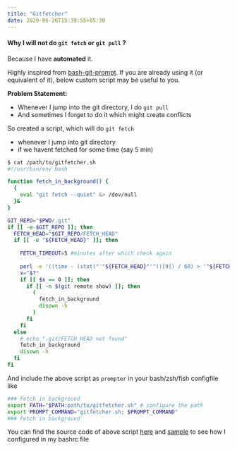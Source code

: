 ```yaml
---
title: "Gitfetcher"
date: 2020-06-26T15:38:55+05:30
---
```


#### Why I will not do `git fetch` or `git pull` ?

Because I have **automated** it.

Highly inspired from [bash-git-prompt](https://github.com/magicmonty/bash-git-prompt). If you are already using it (or equivalent of it), below custom script may be useful to you.

**Problem Statement:** 

- Whenever I jump into the git directory, I do `git pull`
- And sometimes I forget to do it which might create conflicts

So created a script, which will do `git fetch`

- whenever I jump into git directory
- if we havent fetched for some time (say 5 min)

```sh
$ cat /path/to/gitfetcher.sh
#!/usr/bin/env bash

function fetch_in_background() {
  {
    eval "git fetch --quiet" &> /dev/null
  }&
}

GIT_REPO="$PWD/.git"
if [[ -e $GIT_REPO ]]; then
  FETCH_HEAD="$GIT_REPO/FETCH_HEAD"
  if [[ -e "${FETCH_HEAD}" ]]; then
    
    FETCH_TIMEOUT=5 #minutes after which check again
    
    perl -e '((time - (stat("'"${FETCH_HEAD}"'"))[9]) / 60) > '"${FETCH_TIMEOUT}"' && exit(0) || exit(1)'
    x="$?"
    if [[ $x == 0 ]]; then
      if [[ -n $(git remote show) ]]; then
        (
          fetch_in_background
          disown -h
        )
      fi
    fi
  else 
    # echo ".git/FETCH_HEAD not found"
    fetch_in_background
    disown -h
  fi
fi

```

And include the above script as `prompter` in your bash/zsh/fish configfile like

```sh
### Fetch in background
export PATH="$PATH:path/to/gitfetcher.sh" # configure the path
export PROMPT_COMMAND="gitfetcher.sh; $PROMPT_COMMAND"
### Fetch in background
```

You can find the source code of above script [here](https://github.com/dineshba/dotfiles/blob/master/gitfetcher.sh) and [sample](https://github.com/dineshba/dotfiles/blob/master/.bashrc#L33-L36) to see how I configured in my bashrc file